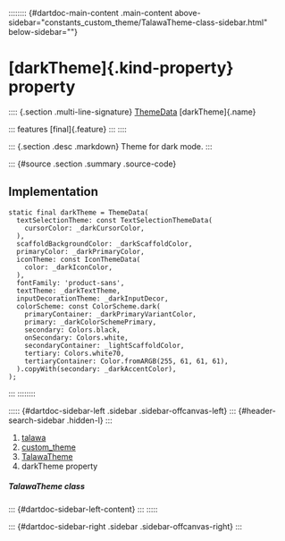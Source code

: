 :::::::: {#dartdoc-main-content .main-content above-sidebar="constants_custom_theme/TalawaTheme-class-sidebar.html" below-sidebar=""}
<div>

# [darkTheme]{.kind-property} property

</div>

:::: {.section .multi-line-signature}
[ThemeData](https://api.flutter.dev/flutter/material/ThemeData-class.html)
[darkTheme]{.name}

::: features
[final]{.feature}
:::
::::

::: {.section .desc .markdown}
Theme for dark mode.
:::

::: {#source .section .summary .source-code}
## Implementation

``` language-dart
static final darkTheme = ThemeData(
  textSelectionTheme: const TextSelectionThemeData(
    cursorColor: _darkCursorColor,
  ),
  scaffoldBackgroundColor: _darkScaffoldColor,
  primaryColor: _darkPrimaryColor,
  iconTheme: const IconThemeData(
    color: _darkIconColor,
  ),
  fontFamily: 'product-sans',
  textTheme: _darkTextTheme,
  inputDecorationTheme: _darkInputDecor,
  colorScheme: const ColorScheme.dark(
    primaryContainer: _darkPrimaryVariantColor,
    primary: _darkColorSchemePrimary,
    secondary: Colors.black,
    onSecondary: Colors.white,
    secondaryContainer: _lightScaffoldColor,
    tertiary: Colors.white70,
    tertiaryContainer: Color.fromARGB(255, 61, 61, 61),
  ).copyWith(secondary: _darkAccentColor),
);
```
:::
::::::::

::::: {#dartdoc-sidebar-left .sidebar .sidebar-offcanvas-left}
::: {#header-search-sidebar .hidden-l}
:::

1.  [talawa](../../index.html)
2.  [custom_theme](../../constants_custom_theme/)
3.  [TalawaTheme](../../constants_custom_theme/TalawaTheme-class.html)
4.  darkTheme property

##### TalawaTheme class

::: {#dartdoc-sidebar-left-content}
:::
:::::

::: {#dartdoc-sidebar-right .sidebar .sidebar-offcanvas-right}
:::
